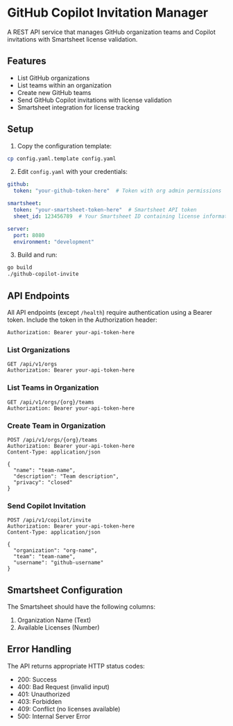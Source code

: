 # GitHub Copilot Invitation Manager

A REST API service that manages GitHub organization teams and Copilot invitations with Smartsheet license validation.

## Features

- List GitHub organizations
- List teams within an organization
- Create new GitHub teams
- Send GitHub Copilot invitations with license validation
- Smartsheet integration for license tracking

## Setup

1. Copy the configuration template:
```bash
cp config.yaml.template config.yaml
```

2. Edit `config.yaml` with your credentials:
```yaml
github:
  token: "your-github-token-here"  # Token with org admin permissions

smartsheet:
  token: "your-smartsheet-token-here"  # Smartsheet API token
  sheet_id: 123456789  # Your Smartsheet ID containing license information

server:
  port: 8080
  environment: "development"
```

3. Build and run:
```bash
go build
./github-copilot-invite
```

## API Endpoints

All API endpoints (except `/health`) require authentication using a Bearer token. Include the token in the Authorization header:

```
Authorization: Bearer your-api-token-here
```

### List Organizations
```
GET /api/v1/orgs
Authorization: Bearer your-api-token-here
```

### List Teams in Organization
```
GET /api/v1/orgs/{org}/teams
Authorization: Bearer your-api-token-here
```

### Create Team in Organization
```
POST /api/v1/orgs/{org}/teams
Authorization: Bearer your-api-token-here
Content-Type: application/json

{
  "name": "team-name",
  "description": "Team description",
  "privacy": "closed"
}
```

### Send Copilot Invitation
```
POST /api/v1/copilot/invite
Authorization: Bearer your-api-token-here
Content-Type: application/json

{
  "organization": "org-name",
  "team": "team-name",
  "username": "github-username"
}
```

## Smartsheet Configuration

The Smartsheet should have the following columns:
1. Organization Name (Text)
2. Available Licenses (Number)

## Error Handling

The API returns appropriate HTTP status codes:
- 200: Success
- 400: Bad Request (invalid input)
- 401: Unauthorized
- 403: Forbidden
- 409: Conflict (no licenses available)
- 500: Internal Server Error
